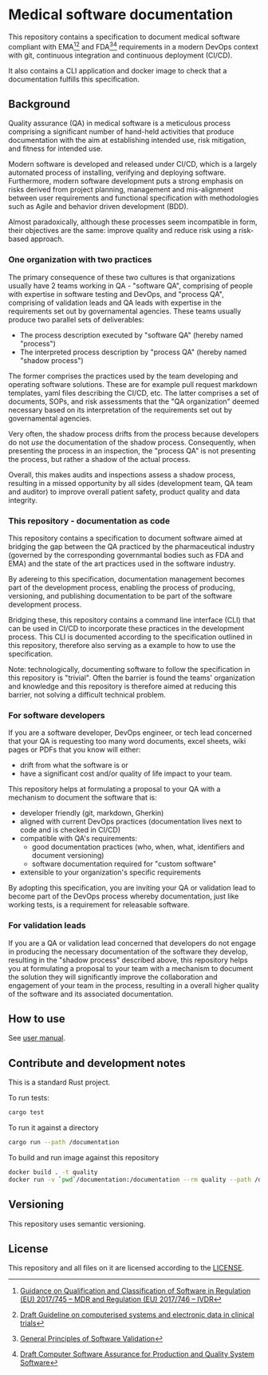 # Medical software documentation 

This repository contains a specification to document medical software
compliant with EMA[^1][^2] and FDA[^3][^4] requirements in a modern DevOps context
with git, continuous integration and continuous deployment (CI/CD).

It also contains a CLI application and docker image to check that a documentation fulfills
this specification.

[^1]: [Guidance on Qualification and Classification of Software in Regulation (EU) 2017/745 – MDR and Regulation (EU) 2017/746 – IVDR](https://health.ec.europa.eu/system/files/2020-09/md_mdcg_2019_11_guidance_qualification_classification_software_en_0.pdf)

[^2]: [Draft Guideline on computerised systems and electronic data in clinical trials](https://www.ema.europa.eu/en/documents/regulatory-procedural-guideline/draft-guideline-computerised-systems-electronic-data-clinical-trials_en.pdf)

[^3]: [General Principles of Software Validation](https://www.fda.gov/regulatory-information/search-fda-guidance-documents/general-principles-software-validation)

[^4]: [Draft Computer Software Assurance for Production and Quality System Software](https://www.fda.gov/regulatory-information/search-fda-guidance-documents/computer-software-assurance-production-and-quality-system-software)

## Background

Quality assurance (QA) in medical software is a meticulous process comprising
a significant number of hand-held activities
that produce documentation with the aim at establishing intended use, risk mitigation,
and fitness for intended use.

Modern software is developed and released under CI/CD, which is a largely
automated process of installing, verifying and deploying software.
Furthermore, modern software development puts a strong emphasis on risks derived from
project planning, management and mis-alignment between
user requirements and functional specification with methodologies such as Agile and behavior
driven development (BDD).

Almost paradoxically, although these processes seem incompatible in form, their objectives are
the same: improve quality and reduce risk using a risk-based approach.

### One organization with two practices

The primary consequence of these two cultures is that organizations
usually have 2 teams working in QA - "software QA", comprising
of people with expertise in software testing and DevOps, and "process QA", comprising
of validation leads and QA leads with expertise in the requirements set out by
governamental agencies. These teams usually produce two parallel sets of deliverables:

* The process description executed by "software QA" (hereby named "process")
* The interpreted process description by "process QA" (hereby named "shadow process")

The former comprises the practices used by the team developing and operating software solutions.
These are for example pull request markdown templates, yaml files describing the CI/CD, etc.
The latter comprises a set of documents, SOPs, and risk assessments that the "QA organization"
deemed necessary based on its interpretation of the requirements set out by governamental agencies.

Very often, the shadow process drifts from the process because developers do
not _use_ the documentation of the shadow process. Consequently,
when presenting the process in an inspection, the "process QA" is not presenting the process,
but rather a shadow of the actual process.

Overall, this makes audits and inspections assess a shadow process, resulting in
a missed opportunity by all sides (development team, QA team and auditor) to improve
overall patient safety, product quality and data integrity.

### This repository - documentation as code

This repository contains a specification to document software aimed at bridging the gap
between the QA practiced by the pharmaceutical industry (governed by the corresponding governmantal bodies such as FDA and EMA) and the state of the art practices used in 
the software industry.

By adereing to this specification, documentation management becomes part
of the development process, enabling the process of producing, versioning,
and publishing documentation to be part of the software development process.

Bridging these, this repository contains a command line interface (CLI) that
can be used in CI/CD to incorporate these practices in the development process.
This CLI is documented according to the specification outlined in this repository,
therefore also serving as a example to how to use the specification.

Note: technologically, documenting software to follow the specification
in this repository is "trivial". Often the barrier is found the teams'
organization and knowledge and this repository is therefore aimed at reducing
this barrier, not solving a difficult technical problem.

### For software developers

If you are a software developer, DevOps engineer, or tech lead concerned that your QA is requesting too many word documents, excel sheets, wiki pages or PDFs
that you know will either:
* drift from what the software is or
* have a significant cost and/or quality of life impact to your team.

This repository helps at formulating a proposal to your QA with a mechanism to document
the software that is:
* developer friendly (git, markdown, Gherkin)
* aligned with current DevOps practices (documentation lives next to code and is checked in CI/CD)
* compatible with QA's requirements:
    * good documentation practices (who, when, what, identifiers and document versioning)
    * software documentation required for "custom software"
* extensible to your organization's specific requirements

By adopting this specification, you are inviting your QA or validation lead to become
part of the DevOps process whereby documentation, just like working tests, is a 
requirement for releasable software.

### For validation leads

If you are a QA or validation lead concerned that developers do not engage in producing
the necessary documentation of the software they develop, resulting in the "shadow process"
described above, this repository helps you at formulating a proposal to your team with a mechanism
to document the solution they will significantly improve the collaboration and engagement
of your team in the process, resulting in a overall higher quality of the software and its
associated documentation.

## How to use

See [user manual](./documentation/user_manual.md).

## Contribute and development notes

This is a standard Rust project.

To run tests:

```bash
cargo test
```

To run it against a directory

```bash
cargo run --path /documentation
```

To build and run image against this repository

```bash
docker build . -t quality
docker run -v `pwd`/documentation:/documentation --rm quality --path /documentation
```

## Versioning

This repository uses semantic versioning.

## License

This repository and all files on it are licensed according to the [LICENSE](LICENSE.md).
